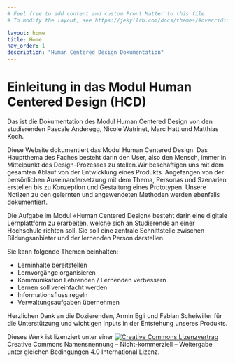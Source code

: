 ```yaml
---
# Feel free to add content and custom Front Matter to this file.
# To modify the layout, see https://jekyllrb.com/docs/themes/#overriding-theme-defaults

layout: home
title: Home
nav_order: 1
description: "Human Centered Design Dokumentation"
---
```


# Einleitung in das Modul Human Centered Design (HCD)
Das ist die Dokumentation des Modul Human Centered Design von den studierenden Pascale Anderegg, Nicole Watrinet, Marc Hatt und Matthias Koch.  

Diese Website dokumentiert das Modul Human Centered Design. Das Hauptthema des Faches besteht darin den User, also den Mensch, immer in Mittelpunkt des Design-Prozesses zu stellen.Wir beschäftigen uns mit dem gesamten Ablauf von der Entwicklung eines Produkts. Angefangen von der persönlichen Auseinandersetzung mit dem Thema, Personas und Szenarien erstellen bis zu Konzeption und Gestaltung eines Prototypen. Unsere Notizen zu den gelernten und angewendeten Methoden werden ebenfalls dokumentiert. 

Die Aufgabe im Modul «Human Centered Design» besteht darin eine digitale Lernplattform zu erarbeiten, welche sich an Studierende an einer Hochschule richten soll. Sie soll eine zentrale Schnittstelle zwischen Bildungsanbieter und der lernenden Person darstellen.

Sie kann folgende Themen beinhalten:
* Lerninhalte bereitstellen
* Lernvorgänge organisieren
* Kommunikation Lehrenden / Lernenden verbessern
* Lernen soll vereinfacht werden
* Informationsfluss regeln
* Verwaltungsaufgaben übernehmen


Herzlichen Dank an die Dozierenden, Armin Egli und Fabian Scheiwiller für die Unterstützung und wichtigen Inputs in der Entstehung unseres Produkts.
  

Dieses Werk ist lizenziert unter einer <a href="http://creativecommons.org/licenses/by-nc-sa/4.0/"><img src="https://i.creativecommons.org/l/by-nc-sa/4.0/80x15.png" style="border-width:0"  alt="Creative Commons Lizenzvertrag"></a> Creative Commons Namensnennung&nbsp;– Nicht-kommerziell&nbsp;– Weitergabe unter gleichen Bedingungen 4.0 International Lizenz.

